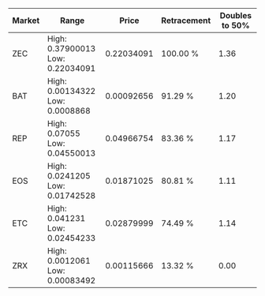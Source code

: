 | Market | Range | Price| Retracement | Doubles to 50% |
| --- | --- | --- | --- | --- |
| ZEC | High: 0.37900013<br />Low: 0.22034091 | 0.22034091 | 100.00 % | 1.36 |
| BAT | High: 0.00134322<br />Low: 0.0008868 | 0.00092656 | 91.29 % | 1.20 |
| REP | High: 0.07055<br />Low: 0.04550013 | 0.04966754 | 83.36 % | 1.17 |
| EOS | High: 0.0241205<br />Low: 0.01742528 | 0.01871025 | 80.81 % | 1.11 |
| ETC | High: 0.041231<br />Low: 0.02454233 | 0.02879999 | 74.49 % | 1.14 |
| ZRX | High: 0.0012061<br />Low: 0.00083492 | 0.00115666 | 13.32 % | 0.00 |
